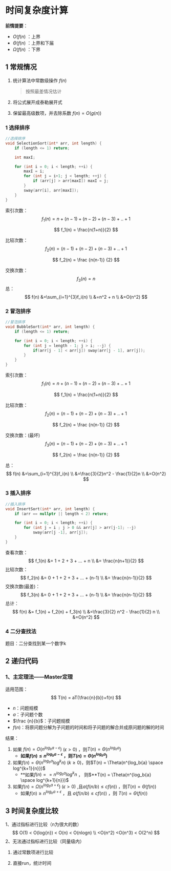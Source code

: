 # 时间复杂度计算

**前情提要**：

+   $O(f(n)$ ：上界
+   $\Theta(f(n)$ ：上界和下届
+   $\Omega(f(n)$ ：下界

## 1 常规情况

1. 统计算法中常数级操作 $f(n)$

    >   按照最差情况估计

2. 将公式展开成泰勒展开式 

3. 保留最高级数项，并去除系数 $f(n) = O(g(n))$

### 1 选择排序

```c++
//选择排序
void SelectionSort(int* arr, int length) {
	if (length <= 1) return;

	int maxI;

	for (int i = 0; i < length; ++i) {
		maxI = i;
		for (int j = i+1; j < length; ++j) {
			if (arr[j] > arr[maxI]) maxI = j;
		}
		sway(arr[i], arr[maxI]);
	}
}
```

索引次数：
$$
f_1(n) = n + (n-1) + (n-2) + (n-3) + .. + 1
$$

$$
f_1(n) =  \frac{n(1+n)}{2}
$$

比较次数：
$$
f_2(n) = (n-1) + (n-2) + (n-3) + .. + 1
$$

$$
f_2(n) =  \frac {n(n-1)} {2}
$$

交换次数：
$$
f_3(n) = n
$$
总：
$$
f(n) &=\sum_{i=1}^{3}f_i(n) \\
&=n^2 + n  \\ 
&=O(n^2)
$$


### 2 冒泡排序

```c++
//冒泡排序
void BubbleSort(int* arr, int length) {
	if (length <= 1) return;

	for (int i = 0; i < length; ++i) {
		for (int j = length - 1; j > i; --j) {
			if(arr[j - 1] < arr[j]) sway(arr[j - 1], arr[j]);
		}
	}
}
```

索引次数：
$$
f_1(n) = n + (n-1) + (n-2) + (n-3) + .. + 1
$$

$$
f_1(n) =  \frac{n(1+n)}{2}
$$

比较次数：
$$
f_2(n) = (n-1) + (n-2) + (n-3) + .. + 1
$$

$$
f_2(n) =  \frac {n(n-1)} {2}
$$

交换次数：(最坏)
$$
f_3(n) = (n-1) + (n-2) + (n-3) + .. + 1
$$

$$
f_2(n) =  \frac {n(n-1)} {2}
$$

总：
$$
f(n) &=\sum_{i=1}^{3}f_i(n) \\
&=\frac{3}{2}n^2 - \frac{1}{2}n  \\ 
&=O(n^2)
$$

### 3 插入排序

```C++
//插入排序
void InsertSort(int* arr, int length) {
	if (arr == nullptr || length < 2) return;

	for (int i = 0; i < length; ++i) {
		for (int j = i ; j > 0 && arr[j] > arr[j-1]; --j) 
            sway(arr[j -1], arr[j]);
	}
}
```

查看次数：
$$
f_1(n) &= 1 + 2 + 3 + ... + n \\
&= \frac{n(n+1)}{2}
$$
比较次数：
$$
f_2(n) &= 0 + 1 + 2 + 3 + ... + (n-1) \\
&= \frac{n(n-1)}{2}
$$
交换次数(最差)：
$$
f_3(n) &= 0 + 1 + 2 + 3 + ... + (n-1) \\
&= \frac{n(n-1)}{2}
$$
总计：
$$
f(n) &= f_1(n) + f_2(n) + f_3(n) \\
&=\frac{3}{2} n^2 - \frac{1}{2} n \\
&=O(n^2)
$$


### 4 二分查找法

题目：二分查找到某一个数字k



## 2 递归代码

### 1、主定理法——Master定理

适用范围：
$$
T(n) = aT(\frac{n}{b})+f(n)
$$

+   $n$：问题规模
+   $a$：子问题个数
+   $\frac {n}{b}$：子问题规模
+   $f(n)$：将原问题分解为子问题的时间和将子问题的解合并成原问题的解的时间

结果：

1.   如果 $f(n) = O(n^{log_b{a} - \epsilon})$ $(\epsilon > 0)$ ，则$T(n) = \Theta (n^{log_b{a}})$ 
     +   **如果$f(n) \leq n^{log_b{a} - \epsilon}$ ，则$T(n) = \Theta (n^{log_b{a}})$** 
2.   如果$f(n) = \Theta(n^{log_b{a}}log^k{n})$ $(k \geq 0)$，则$T(n) = \Theta(n^{log_b{a} \space log^{k+1}{n}})$
     +   **如果$f(n) == n^{log_b{a}}log^k{n}$ ， 则$**T(n) = \Theta(n^{log_b{a} \space log^{k+1}{n}})$
3.   如果$f(n) = \Omega(n^{log_b{a}+\epsilon})$ $(\epsilon > 0)$ ,且$a(f(n/b) \leq cf(n))$ ，则$T(n) = \Theta(f(n))$
     +   如果$f(n) \geq n^{log_b{a}+\epsilon}$ ，且 $a(f(n/b) \leq cf(n))$ ，则 $T(n) = \Theta(f(n))$

## 3 时间复杂度比较

1、通过指标进行比较（n为很大的数）
$$
O(1) < O(log{n}) < O(n) < O(nlogn) \\
<O(n^2) <O(n^3) < O(2^n)
$$
2、无法通过指标进行比较（同量级内）

1.   通过常数项进行比较

2.   直接run，统计时间
